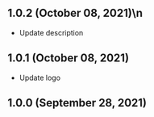 ## 1.0.2 (October 08, 2021)\n

- Update description

## 1.0.1 (October 08, 2021)

- Update logo

## 1.0.0 (September 28, 2021)
